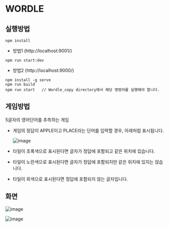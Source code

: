 # WORDLE 

## 실행방법
```
npm install
```

+ 방법1 (http://localhost:9001/)
```
npm run start:dev
```

+ 방법2 (http://localhost:9000/)
```
npm install -g serve
npm run build
npm run start   // Wordle_copy directory에서 해당 명령어를 실행해야 합니다.
```


## 게임방법
5글자의 영어단어를 추측하는 게임
+ 게임의 정답이 APPLE이고 PLACE라는 단어를 입력할 경우, 아래처럼 표시됩니다.

  ![image](https://user-images.githubusercontent.com/58353164/181114005-7b1972ea-3090-4c79-b94a-099d7be617a8.png)
  
+ 타일이 초록색으로 표시된다면 글자가 정답에 포함되고 같은 위치에 있습니다.
+ 타일이 노란색으로 표시된다면 글자가 정답에 포함되지만 같은 위치에 있지는 않습니다.
+ 타일이 회색으로 표시된다면 정답에 포함되지 않는 글자입니다.


## 화면
![image](https://user-images.githubusercontent.com/58353164/181115622-83323db4-7b4b-4829-9310-e462bba12425.png)

![image](https://user-images.githubusercontent.com/58353164/181115486-df66860c-3d4e-4c01-a00b-88b9046d5860.png)
